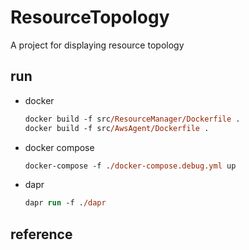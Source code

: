 # ResourceTopology

A project for displaying resource topology

## run

- docker

    ```ps
    docker build -f src/ResourceManager/Dockerfile .
    docker build -f src/AwsAgent/Dockerfile .
    ```

- docker compose

    ```ps
    docker-compose -f ./docker-compose.debug.yml up
    ```

- dapr

    ```ps
    dapr run -f ./dapr
    ```

## reference
